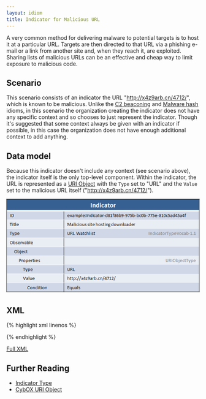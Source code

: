 ```yaml
---
layout: idiom
title: Indicator for Malicious URL
---
```


A very common method for delivering malware to potential targets is to host it at a particular URL. Targets are then directed to that URL via a phishing e-mail or a link from another site and, when they reach it, are exploited. Sharing lists of malicious URLs can be an effective and cheap way to limit exposure to malicious code.

## Scenario

This scenario consists of an indicator the URL "http://x4z9arb.cn/4712/", which is known to be malicious. Unlike the [C2 beaconing](/idioms/indicator/c2-indicator) and [Malware hash](/idioms/indicator/malware-hash) idioms, in this scenario the organization creating the indicator does not have any specific context and so chooses to just represent the indicator. Though it's suggested that some context always be given with an indicator if possible, in this case the organization does not have enough additional context to add anything.

## Data model

Because this indicator doesn't include any context (see scenario above), the indicator itself is the only top-level component. Within the indicator, the URL is represented as a [URI Object](/documentation/URIObj/URIObjectType) with the `Type` set to "URL" and the `Value` set to the malicious URL itself ("http://x4z9arb.cn/4712/").

![URL Indicator Diagram](diagram.png)



## XML

{% highlight xml linenos %}

{% endhighlight %}

[Full XML](url-indicator.xml)

## Further Reading

* [Indicator Type](/documentation/indicator/IndicatorType)
* [CybOX URI Object](/documentation/URIObj/URIObjectType)